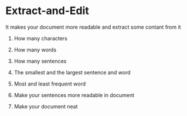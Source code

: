 # Extract-and-Edit
It makes your document more readable and extract some contant from it


1. How many characters
2. How many words
3. How many sentences
4. The smallest and the largest sentence and word
5. Most and least frequent word


1. Make your sentences more readable in document
2. Make your document neat 
